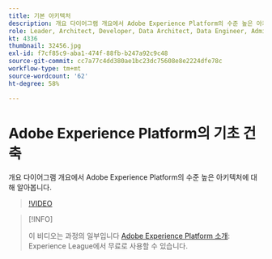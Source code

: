 ```yaml
---
title: 기본 아키텍처
description: 개요 다이어그램 개요에서 Adobe Experience Platform의 수준 높은 아키텍처에 대해 알아봅니다.
role: Leader, Architect, Developer, Data Architect, Data Engineer, Admin, User
kt: 4336
thumbnail: 32456.jpg
exl-id: f7cf85c9-aba1-474f-88fb-b247a92c9c48
source-git-commit: cc7a77c4dd380ae1bc23dc75608e8e2224dfe78c
workflow-type: tm+mt
source-wordcount: '62'
ht-degree: 58%

---
```


# Adobe Experience Platform의 기초 건축

개요 다이어그램 개요에서 Adobe Experience Platform의 수준 높은 아키텍처에 대해 알아봅니다.

>[!VIDEO](https://video.tv.adobe.com/v/32456?quality=12&learn=on)

>[!INFO]
>
> 이 비디오는 과정의 일부입니다 [Adobe Experience Platform 소개](https://experienceleague.adobe.com/?recommended=ExperiencePlatform-U-1-2020.1): Experience League에서 무료로 사용할 수 있습니다.



